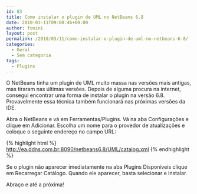 ```yaml
---
id: 83
title: Como instalar o plugin de UML no NetBeans 6.8
date: 2010-03-11T09:00:46+00:00
author: fonini
layout: post
permalink: /2010/03/11/como-instalar-o-plugin-de-uml-no-netbeans-6-8/
categories:
  - Geral
  - Sem categoria
tags:
  - Plugins
---
```

O NetBeans tinha um plugin de UML muito massa nas versões mais antigas, mas tiraram nas últimas versões. Depois de alguma procura na internet, consegui encontrar uma forma de instalar o plugin na versão 6.8. Provavelmente essa técnica também funcionará nas próximas versões da IDE.

Abra o NetBeans e vá em Ferramentas/Plugins. Vá na aba Configurações e clique em Adicionar. Escolha um nome para o provedor de atualizações e coloque o seguinte endereço no campo URL: 

{% highlight html %}
http://ea.ddns.com.br:8090/netbeans6.8/UML/catalog.xml
{% endhighlight %}

Se o plugin não aparecer imediatamente na aba Plugins Disponíveis clique em Recarregar Catálogo. Quando ele aparecer, basta selecionar e instalar.

Abraço e até a próxima!